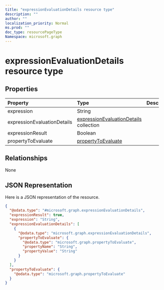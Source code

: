 ```yaml
---
title: "expressionEvaluationDetails resource type"
description: ""
author: ""
localization_priority: Normal
ms.prod: ""
doc_type: resourcePageType
Namespace: microsoft.graph
---
```



# expressionEvaluationDetails resource type



## Properties
|Property|Type|Description|
|:---|:---|:---|
|expression|String||
|expressionEvaluationDetails|[expressionEvaluationDetails](../resources/expressionEvaluationDetails.md) collection||
|expressionResult|Boolean||
|propertyToEvaluate|[propertyToEvaluate](../resources/propertyToEvaluate.md)||

## Relationships
None

## JSON Representation
Here is a JSON representation of the resource.
<!-- {
  "blockType": "resource",
  "@odata.type": "microsoft.graph.expressionEvaluationDetails"
}
-->
``` json
{
  "@odata.type": "#microsoft.graph.expressionEvaluationDetails",
  "expressionResult": true,
  "expression": "String",
  "expressionEvaluationDetails": [
    {
      "@odata.type": "microsoft.graph.expressionEvaluationDetails",
      "propertyToEvaluate": {
        "@odata.type": "microsoft.graph.propertyToEvaluate",
        "propertyName": "String",
        "propertyValue": "String"
      }
    }
  ],
  "propertyToEvaluate": {
    "@odata.type": "microsoft.graph.propertyToEvaluate"
  }
}
```

